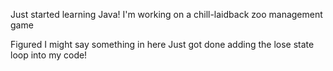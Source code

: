 Just started learning Java!
I'm working on a chill-laidback zoo management game

Figured I might say something in here
Just got done adding the lose state loop into my code!

